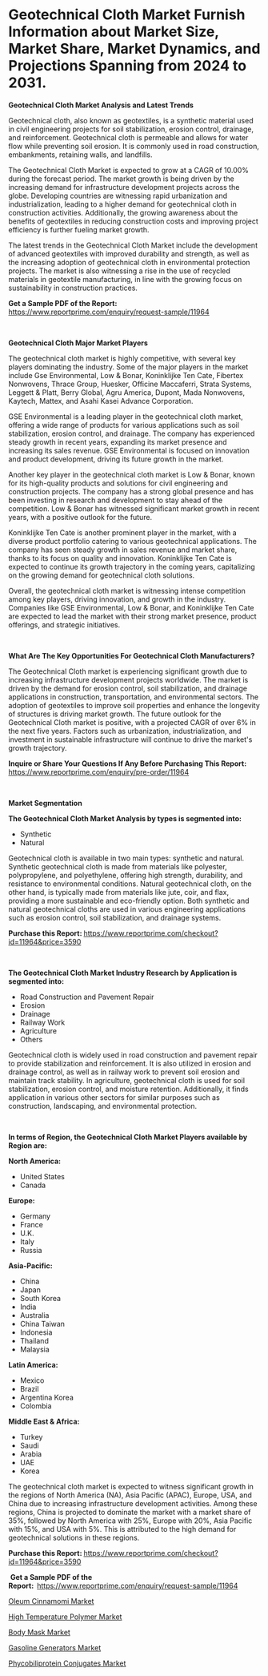 <p><h1>Geotechnical Cloth Market Furnish Information about Market Size, Market Share, Market Dynamics, and Projections Spanning from 2024 to 2031.</h1></p><p><strong>Geotechnical Cloth Market Analysis and Latest Trends</strong></p>
<p><p>Geotechnical cloth, also known as geotextiles, is a synthetic material used in civil engineering projects for soil stabilization, erosion control, drainage, and reinforcement. Geotechnical cloth is permeable and allows for water flow while preventing soil erosion. It is commonly used in road construction, embankments, retaining walls, and landfills.</p><p>The Geotechnical Cloth Market is expected to grow at a CAGR of 10.00% during the forecast period. The market growth is being driven by the increasing demand for infrastructure development projects across the globe. Developing countries are witnessing rapid urbanization and industrialization, leading to a higher demand for geotechnical cloth in construction activities. Additionally, the growing awareness about the benefits of geotextiles in reducing construction costs and improving project efficiency is further fueling market growth.</p><p>The latest trends in the Geotechnical Cloth Market include the development of advanced geotextiles with improved durability and strength, as well as the increasing adoption of geotechnical cloth in environmental protection projects. The market is also witnessing a rise in the use of recycled materials in geotextile manufacturing, in line with the growing focus on sustainability in construction practices.</p></p>
<p><strong>Get a Sample PDF of the Report:&nbsp;</strong> <a href="https://www.reportprime.com/enquiry/request-sample/11964">https://www.reportprime.com/enquiry/request-sample/11964</a></p>
<p>&nbsp;</p>
<p><strong>Geotechnical Cloth Major Market Players</strong></p>
<p><p>The geotechnical cloth market is highly competitive, with several key players dominating the industry. Some of the major players in the market include Gse Environmental, Low & Bonar, Koninklijke Ten Cate, Fibertex Nonwovens, Thrace Group, Huesker, Officine Maccaferri, Strata Systems, Leggett & Platt, Berry Global, Agru America, Dupont, Mada Nonwovens, Kaytech, Mattex, and Asahi Kasei Advance Corporation.</p><p>GSE Environmental is a leading player in the geotechnical cloth market, offering a wide range of products for various applications such as soil stabilization, erosion control, and drainage. The company has experienced steady growth in recent years, expanding its market presence and increasing its sales revenue. GSE Environmental is focused on innovation and product development, driving its future growth in the market.</p><p>Another key player in the geotechnical cloth market is Low & Bonar, known for its high-quality products and solutions for civil engineering and construction projects. The company has a strong global presence and has been investing in research and development to stay ahead of the competition. Low & Bonar has witnessed significant market growth in recent years, with a positive outlook for the future.</p><p>Koninklijke Ten Cate is another prominent player in the market, with a diverse product portfolio catering to various geotechnical applications. The company has seen steady growth in sales revenue and market share, thanks to its focus on quality and innovation. Koninklijke Ten Cate is expected to continue its growth trajectory in the coming years, capitalizing on the growing demand for geotechnical cloth solutions.</p><p>Overall, the geotechnical cloth market is witnessing intense competition among key players, driving innovation, and growth in the industry. Companies like GSE Environmental, Low & Bonar, and Koninklijke Ten Cate are expected to lead the market with their strong market presence, product offerings, and strategic initiatives.</p></p>
<p>&nbsp;</p>
<p><strong>What Are The Key Opportunities For Geotechnical Cloth Manufacturers?</strong></p>
<p><p>The Geotechnical Cloth market is experiencing significant growth due to increasing infrastructure development projects worldwide. The market is driven by the demand for erosion control, soil stabilization, and drainage applications in construction, transportation, and environmental sectors. The adoption of geotextiles to improve soil properties and enhance the longevity of structures is driving market growth. The future outlook for the Geotechnical Cloth market is positive, with a projected CAGR of over 6% in the next five years. Factors such as urbanization, industrialization, and investment in sustainable infrastructure will continue to drive the market's growth trajectory.</p></p>
<p><strong>Inquire or Share Your Questions If Any Before Purchasing This Report:</strong> <a href="https://www.reportprime.com/enquiry/pre-order/11964">https://www.reportprime.com/enquiry/pre-order/11964</a></p>
<p>&nbsp;</p>
<p><strong>Market Segmentation</strong></p>
<p><strong>The Geotechnical Cloth Market Analysis by types is segmented into:</strong></p>
<p><ul><li>Synthetic</li><li>Natural</li></ul></p>
<p><p>Geotechnical cloth is available in two main types: synthetic and natural. Synthetic geotechnical cloth is made from materials like polyester, polypropylene, and polyethylene, offering high strength, durability, and resistance to environmental conditions. Natural geotechnical cloth, on the other hand, is typically made from materials like jute, coir, and flax, providing a more sustainable and eco-friendly option. Both synthetic and natural geotechnical cloths are used in various engineering applications such as erosion control, soil stabilization, and drainage systems.</p></p>
<p><strong>Purchase this Report:&nbsp;</strong><a href="https://www.reportprime.com/checkout?id=11964&price=3590">https://www.reportprime.com/checkout?id=11964&price=3590</a></p>
<p>&nbsp;</p>
<p><strong>The Geotechnical Cloth Market Industry Research by Application is segmented into:</strong></p>
<p><ul><li>Road Construction and Pavement Repair</li><li>Erosion</li><li>Drainage</li><li>Railway Work</li><li>Agriculture</li><li>Others</li></ul></p>
<p><p>Geotechnical cloth is widely used in road construction and pavement repair to provide stabilization and reinforcement. It is also utilized in erosion and drainage control, as well as in railway work to prevent soil erosion and maintain track stability. In agriculture, geotechnical cloth is used for soil stabilization, erosion control, and moisture retention. Additionally, it finds application in various other sectors for similar purposes such as construction, landscaping, and environmental protection.</p></p>
<p>&nbsp;</p>
<p><strong>In terms of Region, the Geotechnical Cloth Market Players available by Region are:</strong></p>
<p>
    <p> <strong> North America: </strong>
        <ul>
            <li>United States</li>
            <li>Canada</li>
        </ul>
        </p> 
    <p> <strong> Europe: </strong>
        <ul>
            <li>Germany</li>
            <li>France</li>
            <li>U.K.</li>
            <li>Italy</li>
            <li>Russia</li>
        </ul>
        </p> 
    <p> <strong> Asia-Pacific: </strong>
        <ul>
            <li>China</li>
            <li>Japan</li>
            <li>South Korea</li>
            <li>India</li>
            <li>Australia</li>
            <li>China Taiwan</li>
            <li>Indonesia</li>
            <li>Thailand</li>
            <li>Malaysia</li>
        </ul>
        </p> 
    <p> <strong> Latin America: </strong>
        <ul>
            <li>Mexico</li>
            <li>Brazil</li>
            <li>Argentina Korea</li>
            <li>Colombia</li>
        </ul>
        </p> 
    <p> <strong> Middle East & Africa: </strong>
        <ul>
            <li>Turkey</li>
            <li>Saudi</li>
            <li>Arabia</li>
            <li>UAE</li>
            <li>Korea</li>
        </ul>
    </p>
    </p>
<p><p>The geotechnical cloth market is expected to witness significant growth in the regions of North America (NA), Asia Pacific (APAC), Europe, USA, and China due to increasing infrastructure development activities. Among these regions, China is projected to dominate the market with a market share of 35%, followed by North America with 25%, Europe with 20%, Asia Pacific with 15%, and USA with 5%. This is attributed to the high demand for geotechnical solutions in these regions.</p></p>
<p><strong>Purchase this Report: </strong><a href="https://www.reportprime.com/checkout?id=11964&price=3590">https://www.reportprime.com/checkout?id=11964&price=3590</a></p>
<p>&nbsp;<strong>Get a Sample PDF of the Report:&nbsp;&nbsp;</strong><a href="https://www.reportprime.com/enquiry/request-sample/11964">https://www.reportprime.com/enquiry/request-sample/11964</a></p>
<p><strong></strong></p>
<p><p><a href="https://issuu.com/reportprime-2/docs/oleum-cinnamomi-market-size-2030.pptx">Oleum Cinnamomi Market</a></p><p><a href="https://github.com/josesg55/Market-Research-Report-List-1/blob/main/high-temperature-polymer-market.md">High Temperature Polymer Market</a></p><p><a href="https://issuu.com/reportprime-2/docs/body-mask-market-size-2030.pptx">Body Mask Market</a></p><p><a href="https://cedar-agate-3da.notion.site/Gasoline-Generators-Market-Dynamics-2024-2031-Also-about-Its-Market-Trends-Projections-and-Opport-7450fc80b24e40eaa6c760bab54302af">Gasoline Generators Market</a></p><p><a href="https://view.publitas.com/reportprime-1/decoding-the-phycobiliprotein-conjugates-market-a-deep-dive-into-the-latest-market-trends-market-segmentation-and-competitive-analysis/">Phycobiliprotein Conjugates Market</a></p></p>